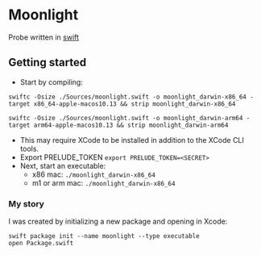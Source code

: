 # Moonlight
Probe written in [swift](https://www.swift.org/)

## Getting started

* Start by compiling:
```
swiftc -Osize ./Sources/moonlight.swift -o moonlight_darwin-x86_64 -target x86_64-apple-macos10.13 && strip moonlight_darwin-x86_64

swiftc -Osize ./Sources/moonlight.swift -o moonlight_darwin-arm64 -target arm64-apple-macos10.13 && strip moonlight_darwin-arm64
```
  * This may require XCode to be installed in addition to the XCode CLI tools. 
* Export PRELUDE_TOKEN `export PRELUDE_TOKEN=<SECRET>`
* Next, start an executable: 
  * x86 mac: `./moonlight_darwin-x86_64`
  * m1 or arm mac: `./moonlight_darwin-x86_64`

### My story

I was created by initializing a new package and opening in Xcode:
```
swift package init --name moonlight --type executable
open Package.swift
```
